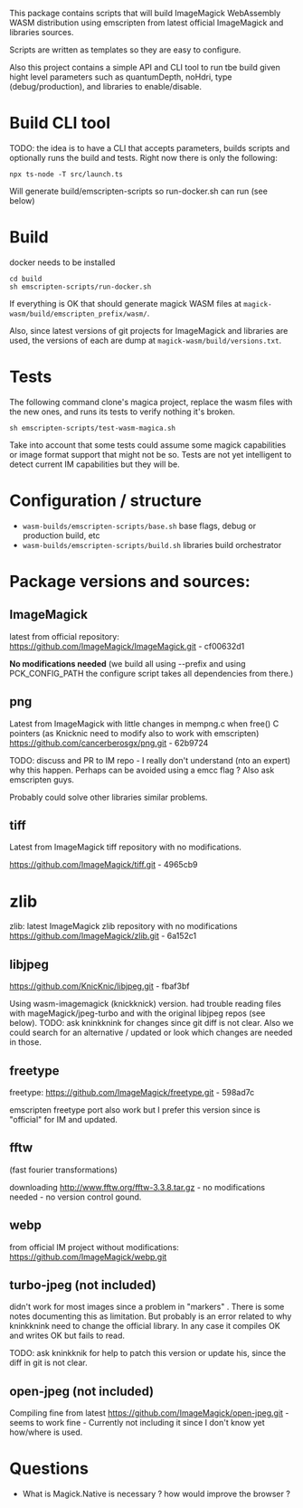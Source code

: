 This package contains scripts that will build ImageMagick WebAssembly WASM distribution using emscripten from latest official ImageMagick and libraries sources.

Scripts are written as templates so they are easy to configure. 

Also this project contains a simple API and CLI tool to run tbe build given hight level parameters such as quantumDepth, noHdri, type (debug/production), and libraries to enable/disable.

# Build CLI tool
 
TODO: the idea is to have a CLI that accepts parameters, builds scripts and optionally runs the build and tests. Right now there is only the following:

```
npx ts-node -T src/launch.ts
```

Will generate build/emscripten-scripts so run-docker.sh can run (see below)

# Build

docker needs to be installed

```
cd build
sh emscripten-scripts/run-docker.sh
```

If everything is OK that should generate magick WASM files at `magick-wasm/build/emscripten_prefix/wasm/`. 

Also, since latest versions of git projects for ImageMagick and libraries are used, the versions of each are dump at `magick-wasm/build/versions.txt`.

# Tests

The following command clone's magica project, replace the wasm files with the new ones, and runs its tests to verify nothing it's broken.

```
sh emscripten-scripts/test-wasm-magica.sh
```

Take into account that some tests could assume some magick capabilities or image format support that might not be so. Tests are not yet intelligent to detect current IM capabilities but they will be.

# Configuration / structure

 * `wasm-builds/emscripten-scripts/base.sh` base flags, debug or production build, etc
 * `wasm-builds/emscripten-scripts/build.sh` libraries build orchestrator



# Package versions and sources:

## ImageMagick

latest from official repository:  https://github.com/ImageMagick/ImageMagick.git - cf00632d1

**No modifications needed** (we build all using --prefix and using PCK_CONFIG_PATH the configure script takes all dependencies from there.)

## png

Latest from ImageMagick with little changes in mempng.c when free() C pointers (as Knicknic need to modify also to work with emscripten) https://github.com/cancerberosgx/png.git - 62b9724

TODO: discuss and PR to IM repo - I really don't understand (nto an expert) why this happen. Perhaps can be avoided using a emcc flag ? Also ask emscripten guys. 

Probably could solve other libraries similar problems.

## tiff

Latest from ImageMagick tiff repository with no modifications. 
 
https://github.com/ImageMagick/tiff.git - 4965cb9

# zlib 

zlib: latest ImageMagick zlib repository with no modifications
https://github.com/ImageMagick/zlib.git - 6a152c1

## libjpeg

https://github.com/KnicKnic/libjpeg.git - fbaf3bf 

Using wasm-imagemagick (knickknick) version. had trouble reading files with mageMagick/jpeg-turbo and with the original libjpeg repos (see below). TODO: ask kninkknink for changes since git diff is not clear. Also we could search for an alternative / updated or look which changes are needed in those.

## freetype

freetype: https://github.com/ImageMagick/freetype.git - 598ad7c

emscripten freetype port also work but I prefer this version since is "official" for IM and updated.

## fftw

(fast fourier transformations)

downloading http://www.fftw.org/fftw-3.3.8.tar.gz - no modifications needed - no version control gound.

## webp

from official IM project without modifications: https://github.com/ImageMagick/webp.git

## turbo-jpeg (not included)

didn't work for most images since a problem in "markers" . There is some notes documenting this as limitation. But probably is an error related to why kninkknink need to change the official library. In any case it compiles OK and writes OK but fails to read. 

TODO: ask kninkknik for help to patch this version or update his, since the diff in git is not clear.

## open-jpeg (not included)

Compiling fine from latest https://github.com/ImageMagick/open-jpeg.git  - seems to work fine - Currently not including it since I don't know yet how/where is used. 


# Questions

 * What is Magick.Native is necessary ? how would improve the browser ?
